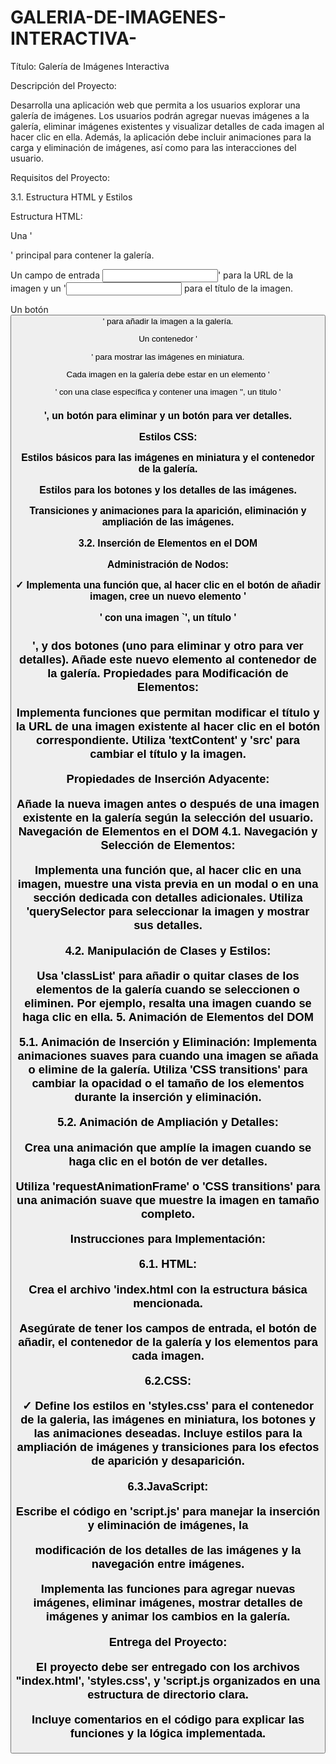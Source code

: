 # GALERIA-DE-IMAGENES-INTERACTIVA-

Título: Galería de Imágenes Interactiva

Descripción del Proyecto:

Desarrolla una aplicación web que permita a los usuarios explorar una galería de imágenes. Los usuarios podrán agregar nuevas imágenes a la galería, eliminar imágenes existentes y visualizar detalles de cada imagen al hacer clic en ella. Además, la aplicación debe incluir animaciones para la carga y eliminación de imágenes, así como para las interacciones del usuario.

Requisitos del Proyecto:

3.1. Estructura HTML y Estilos

Estructura HTML:

Una '<div>' principal para contener la galería.

Un campo de entrada <input>' para la URL de la imagen y un '<input> para el título de la imagen.

Un botón <button>' para añadir la imagen a la galería.

Un contenedor '<div>' para mostrar las imágenes en miniatura.

Cada imagen en la galería debe estar en un elemento '<div>' con una clase específica y contener una imagen '<img>', un titulo '<h3>', un botón para eliminar y un botón para ver detalles.

Estilos CSS:

Estilos básicos para las imágenes en miniatura y el contenedor de la galería.

Estilos para los botones y los detalles de las imágenes.

Transiciones y animaciones para la aparición, eliminación y ampliación de las imágenes.

3.2. Inserción de Elementos en el DOM

Administración de Nodos:

✓ Implementa una función que, al hacer clic en el botón de añadir imagen, cree un nuevo elemento '<div>' con una imagen `<img>', un título '<h3>', y dos botones (uno para eliminar y otro para ver detalles). Añade este nuevo elemento al contenedor de la galería. Propiedades para Modificación de Elementos:

Implementa funciones que permitan modificar el título y la URL de una imagen existente al hacer clic en el botón correspondiente. Utiliza 'textContent' y 'src' para cambiar el título y la imagen.

Propiedades de Inserción Adyacente:

Añade la nueva imagen antes o después de una imagen existente en la galería según la selección del usuario. 
Navegación de Elementos en el DOM 4.1. Navegación y Selección de Elementos:

Implementa una función que, al hacer clic en una imagen, muestre una vista previa en un modal o en una sección dedicada con detalles adicionales. Utiliza 'querySelector para seleccionar la imagen y mostrar sus detalles.

4.2. Manipulación de Clases y Estilos:

Usa 'classList' para añadir o quitar clases de los elementos de la galería cuando se seleccionen o eliminen. Por ejemplo, resalta una imagen cuando se haga clic en ella. 5. Animación de Elementos del DOM

5.1. Animación de Inserción y Eliminación:
Implementa animaciones suaves para cuando una imagen se añada o elimine de la galería. Utiliza 'CSS transitions' para cambiar la opacidad o el tamaño de los elementos durante la inserción y eliminación.

5.2. Animación de Ampliación y Detalles:

Crea una animación que amplíe la imagen cuando se haga clic en el botón de ver detalles.

Utiliza 'requestAnimationFrame' o 'CSS transitions' para una animación suave que muestre la imagen en tamaño completo.

Instrucciones para Implementación:

6.1. HTML:

Crea el archivo 'index.html con la estructura básica mencionada.

Asegúrate de tener los campos de entrada, el botón de añadir, el contenedor de la galería y los elementos para cada imagen.

6.2.CSS:

✓ Define los estilos en 'styles.css' para el contenedor de la galeria, las imágenes en miniatura, los botones y las animaciones deseadas. Incluye estilos para la ampliación de imágenes y transiciones para los efectos de aparición y desaparición.

6.3.JavaScript:

Escribe el código en 'script.js' para manejar la inserción y eliminación de imágenes, la

modificación de los detalles de las imágenes y la navegación entre imágenes.

Implementa las funciones para agregar nuevas imágenes, eliminar imágenes, mostrar detalles de imágenes y animar los cambios en la galería.

Entrega del Proyecto:

El proyecto debe ser entregado con los archivos "index.html', 'styles.css', y 'script.js organizados en una estructura de directorio clara.

Incluye comentarios en el código para explicar las funciones y la lógica implementada.
